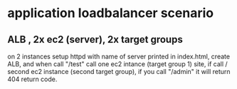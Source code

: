 # application loadbalancer scenario 

## ALB , 2x ec2 (server), 2x target groups

on 2 instances setup httpd with name of server printed in index.html, create ALB, and when call "/test" call one ec2 intance (target group 1) site, if call / second ec2 instance (second target group), if you call "/admin" it will return 404 return code.